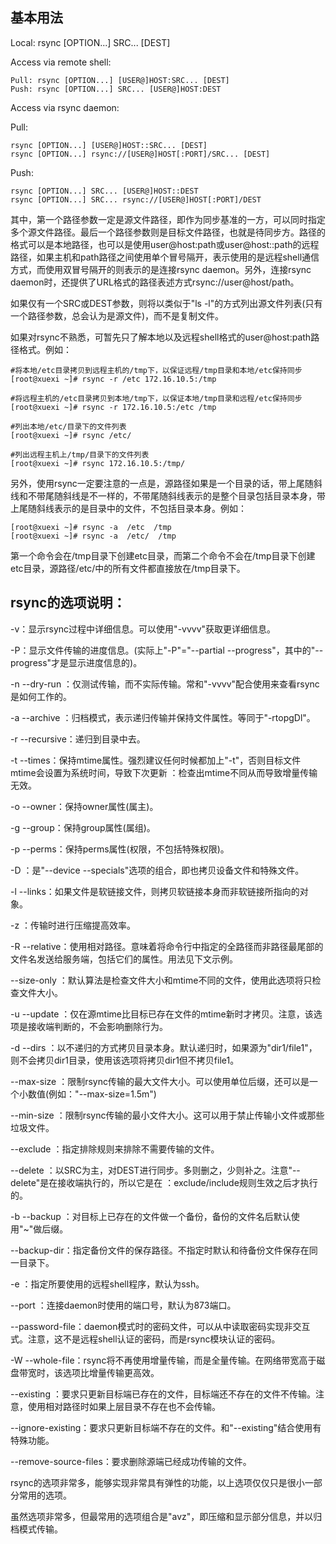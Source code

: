 ## 基本用法

Local:  rsync  [OPTION...]   SRC... [DEST]

Access via remote shell:  

```
Pull: rsync [OPTION...] [USER@]HOST:SRC... [DEST]  
Push: rsync [OPTION...] SRC... [USER@]HOST:DEST
```

Access via rsync daemon:  

Pull: 

```
rsync [OPTION...] [USER@]HOST::SRC... [DEST]        
rsync [OPTION...] rsync://[USER@]HOST[:PORT]/SRC... [DEST]  
```

Push: 

```
rsync [OPTION...] SRC... [USER@]HOST::DEST        
rsync [OPTION...] SRC... rsync://[USER@]HOST[:PORT]/DEST
```

其中，第一个路径参数一定是源文件路径，即作为同步基准的一方，可以同时指定多个源文件路径。最后一个路径参数则是目标文件路径，也就是待同步方。路径的格式可以是本地路径，也可以是使用user@host:path或user@host::path的远程路径，如果主机和path路径之间使用单个冒号隔开，表示使用的是远程shell通信方式，而使用双冒号隔开的则表示的是连接rsync daemon。另外，连接rsync daemon时，还提供了URL格式的路径表述方式rsync://user@host/path。

如果仅有一个SRC或DEST参数，则将以类似于"ls -l"的方式列出源文件列表(只有一个路径参数，总会认为是源文件)，而不是复制文件。

如果对rsync不熟悉，可暂先只了解本地以及远程shell格式的user@host:path路径格式。例如：

```
#将本地/etc目录拷贝到远程主机的/tmp下，以保证远程/tmp目录和本地/etc保持同步
[root@xuexi ~]# rsync -r /etc 172.16.10.5:/tmp       
```

```
#将远程主机的/etc目录拷贝到本地/tmp下，以保证本地/tmp目录和远程/etc保持同步
[root@xuexi ~]# rsync -r 172.16.10.5:/etc /tmp 
```

```
#列出本地/etc/目录下的文件列表  
[root@xuexi ~]# rsync /etc/          
```

```
#列出远程主机上/tmp/目录下的文件列表
[root@xuexi ~]# rsync 172.16.10.5:/tmp/           
```

另外，使用rsync一定要注意的一点是，源路径如果是一个目录的话，带上尾随斜线和不带尾随斜线是不一样的，不带尾随斜线表示的是整个目录包括目录本身，带上尾随斜线表示的是目录中的文件，不包括目录本身。例如：

```
[root@xuexi ~]# rsync -a  /etc  /tmp 
[root@xuexi ~]# rsync -a  /etc/  /tmp
```

第一个命令会在/tmp目录下创建etc目录，而第二个命令不会在/tmp目录下创建etc目录，源路径/etc/中的所有文件都直接放在/tmp目录下。



## rsync的选项说明：

-v：显示rsync过程中详细信息。可以使用"-vvvv"获取更详细信息。 

-P：显示文件传输的进度信息。(实际上"-P"="--partial --progress"，其中的"--progress"才是显示进度信息的)。 

-n --dry-run  ：仅测试传输，而不实际传输。常和"-vvvv"配合使用来查看rsync是如何工作的。 

-a --archive  ：归档模式，表示递归传输并保持文件属性。等同于"-rtopgDl"。 

-r --recursive：递归到目录中去。 

-t --times：保持mtime属性。强烈建议任何时候都加上"-t"，否则目标文件mtime会设置为系统时间，导致下次更新          ：检查出mtime不同从而导致增量传输无效。 

-o --owner：保持owner属性(属主)。 

-g --group：保持group属性(属组)。 

-p --perms：保持perms属性(权限，不包括特殊权限)。 

-D        ：是"--device --specials"选项的组合，即也拷贝设备文件和特殊文件。 

-l --links：如果文件是软链接文件，则拷贝软链接本身而非软链接所指向的对象。 

-z        ：传输时进行压缩提高效率。 

-R --relative：使用相对路径。意味着将命令行中指定的全路径而非路径最尾部的文件名发送给服务端，包括它们的属性。用法见下文示例。 

--size-only ：默认算法是检查文件大小和mtime不同的文件，使用此选项将只检查文件大小。 

-u --update ：仅在源mtime比目标已存在文件的mtime新时才拷贝。注意，该选项是接收端判断的，不会影响删除行为。 

-d --dirs   ：以不递归的方式拷贝目录本身。默认递归时，如果源为"dir1/file1"，则不会拷贝dir1目录，使用该选项将拷贝dir1但不拷贝file1。 

--max-size  ：限制rsync传输的最大文件大小。可以使用单位后缀，还可以是一个小数值(例如："--max-size=1.5m") 

--min-size  ：限制rsync传输的最小文件大小。这可以用于禁止传输小文件或那些垃圾文件。 

--exclude   ：指定排除规则来排除不需要传输的文件。 

--delete    ：以SRC为主，对DEST进行同步。多则删之，少则补之。注意"--delete"是在接收端执行的，所以它是在            ：exclude/include规则生效之后才执行的。 

-b --backup ：对目标上已存在的文件做一个备份，备份的文件名后默认使用"~"做后缀。 

--backup-dir：指定备份文件的保存路径。不指定时默认和待备份文件保存在同一目录下。 

-e          ：指定所要使用的远程shell程序，默认为ssh。 

--port      ：连接daemon时使用的端口号，默认为873端口。 

--password-file：daemon模式时的密码文件，可以从中读取密码实现非交互式。注意，这不是远程shell认证的密码，而是rsync模块认证的密码。 

-W --whole-file：rsync将不再使用增量传输，而是全量传输。在网络带宽高于磁盘带宽时，该选项比增量传输更高效。 

--existing  ：要求只更新目标端已存在的文件，目标端还不存在的文件不传输。注意，使用相对路径时如果上层目录不存在也不会传输。 

--ignore-existing：要求只更新目标端不存在的文件。和"--existing"结合使用有特殊功能。 

--remove-source-files：要求删除源端已经成功传输的文件。 

rsync的选项非常多，能够实现非常具有弹性的功能，以上选项仅仅只是很小一部分常用的选项。

虽然选项非常多，但最常用的选项组合是"avz"，即压缩和显示部分信息，并以归档模式传输。